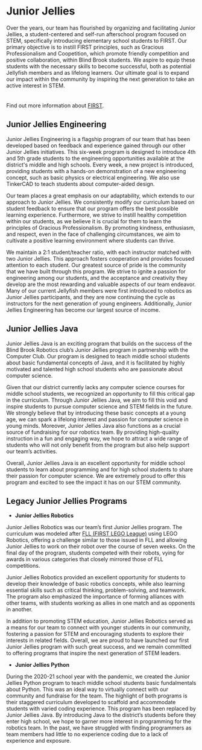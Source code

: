 # Junior Jellies

Over the years, our team has flourished by organizing and facilitating Junior Jellies, a student-centered and self-run afterschool program focused on STEM, specifically introducing elementary school students to FIRST. Our primary objective is to instill FIRST principles, such as Gracious Professionalism and Coopetition, which promote friendly competition and positive collaboration, within Blind Brook students. We aspire to equip these students with the necessary skills to become successful, both as potential Jellyfish members and as lifelong learners. Our ultimate goal is to expand our impact within the community by inspiring the next generation to take an active interest in STEM.

<div class="tip custom-block" style="padding-top: 8px">

Find out more information about [FIRST](https://www.firstinspires.org/robotics/ftc).

</div>

## Junior Jellies Engineering

Junior Jellies Engineering is a flagship program of our team that has been developed based on feedback and experience gained through our other Junior Jellies initiatives. This six-week program is designed to introduce 4th and 5th grade students to the engineering opportunities available at the district's middle and high schools. Every week, a new project is introduced, providing students with a hands-on demonstration of a new engineering concept, such as basic physics or electrical engineering. We also use TinkerCAD to teach students about computer-aided design.

Our team places a great emphasis on our adaptability, which extends to our approach to Junior Jellies. We consistently modify our curriculum based on student feedback to ensure that our program offers the best possible learning experience. Furthermore, we strive to instill healthy competition within our students, as we believe it is crucial for them to learn the principles of Gracious Professionalism. By promoting kindness, enthusiasm, and respect, even in the face of challenging circumstances, we aim to cultivate a positive learning environment where students can thrive.

We maintain a 2:1 student/teacher ratio, with each instructor matched with two Junior Jellies. This approach fosters cooperation and provides focused attention to each student. Our greatest source of pride is the community that we have built through this program. We strive to ignite a passion for engineering among our students, and the acceptance and creativity they develop are the most rewarding and valuable aspects of our team endeavor. Many of our current Jellyfish members were first introduced to robotics as Junior Jellies participants, and they are now continuing the cycle as instructors for the next generation of young engineers. Additionally, Junior Jellies Engineering has become our largest source of income.

## Junior Jellies Java

Junior Jellies Java is an exciting program that builds on the success of the Blind Brook Robotics club’s Junior Jellies program in partnership with the Computer Club. Our program is designed to teach middle school students about basic fundamental concepts of Java, and it is facilitated by highly motivated and talented high school students who are passionate about computer science.

Given that our district currently lacks any computer science courses for middle school students, we recognized an opportunity to fill this critical gap in the curriculum. Through Junior Jellies Java, we aim to fill this void and inspire students to pursue computer science and STEM fields in the future. We strongly believe that by introducing these basic concepts at a young age, we can spark a lifelong interest and passion for computer science in young minds. Moreover, Junior Jellies Java also functions as a crucial source of fundraising for our robotics team. By providing high-quality instruction in a fun and engaging way, we hope to attract a wide range of students who will not only benefit from the program but also help support our team’s activities.

Overall, Junior Jellies Java is an excellent opportunity for middle school students to learn about programming and for high school students to share their passion for computer science. We are extremely proud to offer this program and excited to see the impact it has on our STEM community.

## Legacy Junior Jellies Programs

- **Junior Jellies Robotics**

Junior Jellies Robotics was our team’s first Junior Jellies program. The curriculum was modeled after  [FLL (FIRST LEGO League)](https://www.firstinspires.org/robotics/fll) using LEGO Robotics, offering a challenge similar to those issued in FLL and allowing Junior Jellies to work on their robot over the course of seven weeks. On the final day of the program, students competed with their robots, vying for awards in various categories that closely mirrored those of FLL competitions.

Junior Jellies Robotics provided an excellent opportunity for students to develop their knowledge of basic robotics concepts, while also learning essential skills such as critical thinking, problem-solving, and teamwork. The program also emphasized the importance of forming alliances with other teams, with students working as allies in one match and as opponents in another.

In addition to promoting STEM education, Junior Jellies Robotics served as a means for our team to connect with younger students in our community, fostering a passion for STEM and encouraging students to explore their interests in related fields. Overall, we are proud to have launched our first Junior Jellies program with such great success, and we remain committed to offering programs that inspire the next generation of STEM leaders.

- **Junior Jellies Python**

During the 2020-21 school year with the pandemic, we created the Junior Jellies Python program to teach middle school students basic fundalmentals about Python. This was an ideal  way to virtually connect with our community and fundraise for the team. The highlight of both programs is their staggered curriculum developed to scaffold and accommodate students with varied coding experience. This program has been replaced by Junior Jellies Java. By introducing Java to the district’s students before they enter high school, we hope to garner more interest in programming for the robotics team. In the past, we have struggled with finding programmers as team members had little to no experience coding  due to a lack of experience and exposure. 